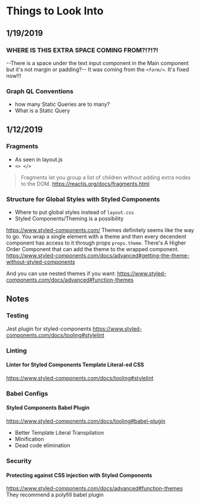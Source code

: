 # Things to Look Into

## 1/19/2019

### WHERE IS THIS EXTRA SPACE COMING FROM?!?!?!

--There is a space under the text input component in the Main component but it's not margin or padding?--
It was coming from the `<form/>`.
It's fixed now!!!

### Graph QL Conventions

- how many Static Queries are to many?
- What is a Static Query

## 1/12/2019

### Fragments

- As seen in layout.js
- `<> </>`

> Fragments let you group a list of children without adding extra nodes to the DOM.
https://reactjs.org/docs/fragments.html

### Structure for Global Styles with Styled Components

- Where to put global styles instead of `layout.css`
- Styled Components/Theming is a possibility

https://www.styled-components.com/
Themes definitely seems like the way to go.
You wrap a single element with a theme and then every decendent component has
access to it through props `props.theme`.
There's A Higher Order Component that can add the theme to the wrapped component.
https://www.styled-components.com/docs/advanced#getting-the-theme-without-styled-components

And you can use nested themes if you want:
https://www.styled-components.com/docs/advanced#function-themes

## Notes
### Testing
Jest plugin for styled-components
https://www.styled-components.com/docs/tooling#stylelint

### Linting
#### Linter for Styled Components Template Literal-ed CSS
https://www.styled-components.com/docs/tooling#stylelint

### Babel Configs
#### Styled Components Babel Plugin
https://www.styled-components.com/docs/tooling#babel-plugin
* Better Template Literal Transpilation
* Minification
* Dead code elimination

### Security
#### Protecting against CSS injection with Styled Components
https://www.styled-components.com/docs/advanced#function-themes
They recommend a polyfill babel plugin
